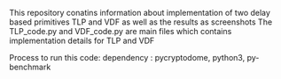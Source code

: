 This repository conatins information about implementation of two delay based primitives TLP and VDF as well as the results as screenshots
The TLP_code.py and VDF_code.py are main files which contains implementation details for TLP and VDF

Process to run this code:
dependency : pycryptodome, python3, py-benchmark


